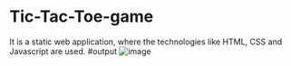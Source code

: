 # Tic-Tac-Toe-game
It is a static web application, where the technologies like HTML, CSS and Javascript are used.
#output
![image](https://user-images.githubusercontent.com/70971734/139593577-acd97145-9957-4932-8962-4c68639fe719.png)
